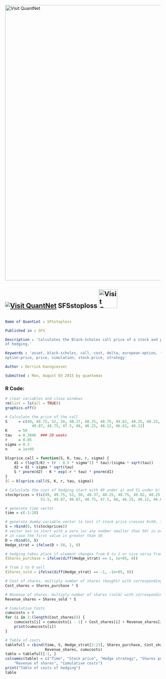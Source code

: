 
[<img src="https://github.com/QuantLet/Styleguide-and-FAQ/blob/master/pictures/banner.png" width="888" alt="Visit QuantNet">](http://quantlet.de/)

## [<img src="https://github.com/QuantLet/Styleguide-and-FAQ/blob/master/pictures/qloqo.png" alt="Visit QuantNet">](http://quantlet.de/) **SFSstoploss** [<img src="https://github.com/QuantLet/Styleguide-and-FAQ/blob/master/pictures/QN2.png" width="60" alt="Visit QuantNet 2.0">](http://quantlet.de/)

```yaml

Name of QuantLet : SFSstoploss

Published in : SFS

Description : 'Calculates the Black-Scholes call price of a stock and produces a table of the costs
of hedging.'

Keywords : 'asset, black-scholes, call, cost, delta, european-option, financial, hedging, option,
option-price, price, simulation, stock-price, strategy'

Author : Derrick Kanngiesser

Submitted : Mon, August 03 2015 by quantomas

```


### R Code:
```r
# clear variables and close windows
rm(list = ls(all = TRUE))
graphics.off()

# Calculate the price of the call
S     = c(49, 49.75, 52, 50, 48.37, 48.25, 48.75, 49.62, 48.25, 48.25, 51.12, 51.5, 49.87, 
			49.87, 48.75, 47.5, 48, 46.25, 48.12, 46.62, 48.12)
K     = 50
tau   = 0.3846  ### 20 weeks
r     = 0.05
sigma = 0.2
n     = 1e+05

blsprice.call = function(S, K, tau, r, sigma) {
    d1 = (log(S/K) + (r - 0.5 * sigma^2) * tau)/(sigma * sqrt(tau))
    d2 = d1 + sigma * sqrt(tau)
    S * pnorm(d2) - K * exp(-r * tau) * pnorm(d1)
}
(C = blsprice.call(S, K, r, tau, sigma))

# Calculate the cost of hedging start with 49 under a) and 51 under b)
stockprices = t(c(49, 49.75, 52, 50, 48.37, 48.25, 48.75, 49.62, 48.25, 48.25, 51.12, 
				51.5, 49.87, 49.87, 48.75, 47.5, 48, 46.25, 48.12, 46.62, 48.12))

# generate time vector
time = c(-1:20)

# generate dummy variable vector to test if stock price crosses K=50, 1==yes, 0==no
S = rbind(0, t(stockprices))
# vector has to start with a zero (or any number smaller than 50) in order to impose action
# in case the first value is greater than 50
D = rbind(0, S)
Hedge_strat = ifelse(D > 50, 1, 0)

# hedging takes place if element changes from 0 to 1 or vice versa from 0 to 1 purchase
(Shares_purchase = ifelse(diff(Hedge_strat) == 1, 1e+05, 0))

# from 1 to 0 sell
(Shares_sold = ifelse(diff(Hedge_strat) == -1, -1e+05, 0))

# Cost of shares, multiply number of shares (bought) with corresponding price
Cost_shares = Shares_purchase * S

# Revenue of shares, multiply number of shares (sold) with corresponding price
Revenue_shares = Shares_sold * S

# Cumulative Costs
cumucosts = 0
for (i in 2:(length(Cost_shares))) {
    cumucosts[i] = cumucosts[i - 1] + Cost_shares[i] + Revenue_shares[i]
    print(cumucosts[i])
}

# Table of costs
tablefull = cbind(time, S, Hedge_strat[2:23], Shares_purchase, Cost_shares,
				  Revenue_shares, cumucosts)
table = tablefull[-1, ]
colnames(table) = c("Time", "Stock price", "Hedge strategy", "Shares purchased", "Cost of shares", 
    "Revenue of shares", "Cumulative costs")
print("Table of costs of hedging")
table
```
